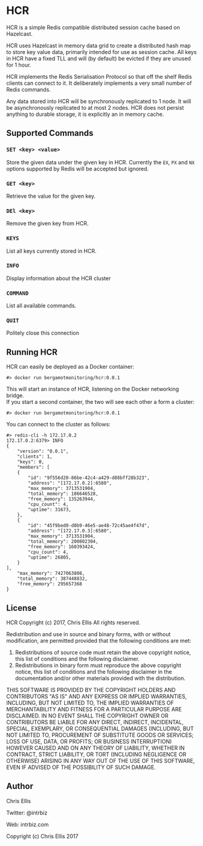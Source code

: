 # HCR

HCR is a simple Redis compatible distributed session cache based on Hazelcast.

HCR uses Hazelcast in memory data grid to create a distributed hash map to store 
key value data, primarily intended for use as session cache.  All keys in HCR 
have a fixed TLL and will (by default) be evicted if they are unused for 1 hour.

HCR implements the Redis Serialisation Protocol so that off the shelf Redis 
clients can connect to it. It deliberately implements a very small number of 
Redis commands.

Any data stored into HCR will be synchronously replicated to 1 node.  It will be 
asynchronously replicated to at most 2 nodes.  HCR does not persist anything to 
durable storage, it is explicitly an in memory cache.

## Supported Commands

### `SET <key> <value>`

Store the given data under the given key in HCR.  Currently the `EX`, `PX` and 
`NX` options supported by Redis will be accepted but ignored.

### `GET <key>`

Retrieve the value for the given key.

### `DEl <key>`

Remove the given key from HCR.

### `KEYS`

List all keys currently stored in HCR.

### `INFO`

Display information about the HCR cluster

### `COMMAND`

List all available commands.

### `QUIT`

Politely close this connection

## Running HCR

HCR can easily be deployed as a Docker container:

    #> docker run bergamotmonitoring/hcr:0.0.1

This will start an instance of HCR, listening on the Docker networking bridge.  
If you start a second container, the two will see each other a form a cluster:

    #> docker run bergamotmonitoring/hcr:0.0.1

You can connect to the cluster as follows:

    #> redis-cli -h 172.17.0.2
    172.17.0.2:6379> INFO
    {
        "version": "0.0.1",
        "clients": 1,
        "keys": 0,
        "members": [
        {
            "id": "9f556d20-86be-42c4-a429-d88bff28b323",
            "address": "[172.17.0.2]:6580",
            "max_memory": 3713531904,
            "total_memory": 186646528,
            "free_memory": 135263944,
            "cpu_count": 4,
            "uptime": 31673,
        },
        {
            "id": "45f9bed0-d0b9-46e5-ae48-72c45ae4f47d",
            "address": "[172.17.0.3]:6580",
            "max_memory": 3713531904,
            "total_memory": 200802304,
            "free_memory": 160393424,
            "cpu_count": 4,
            "uptime": 26805,
        }
    ],
        "max_memory": 7427063808,
        "total_memory": 387448832,
        "free_memory": 295657368
    }

## License

HCR
Copyright (c) 2017, Chris Ellis
All rights reserved.

Redistribution and use in source and binary forms, with or without
modification, are permitted provided that the following conditions are met: 

1. Redistributions of source code must retain the above copyright notice, this
   list of conditions and the following disclaimer. 
2. Redistributions in binary form must reproduce the above copyright notice,
   this list of conditions and the following disclaimer in the documentation
   and/or other materials provided with the distribution. 

THIS SOFTWARE IS PROVIDED BY THE COPYRIGHT HOLDERS AND CONTRIBUTORS "AS IS" AND
ANY EXPRESS OR IMPLIED WARRANTIES, INCLUDING, BUT NOT LIMITED TO, THE IMPLIED
WARRANTIES OF MERCHANTABILITY AND FITNESS FOR A PARTICULAR PURPOSE ARE
DISCLAIMED. IN NO EVENT SHALL THE COPYRIGHT OWNER OR CONTRIBUTORS BE LIABLE FOR
ANY DIRECT, INDIRECT, INCIDENTAL, SPECIAL, EXEMPLARY, OR CONSEQUENTIAL DAMAGES
(INCLUDING, BUT NOT LIMITED TO, PROCUREMENT OF SUBSTITUTE GOODS OR SERVICES;
LOSS OF USE, DATA, OR PROFITS; OR BUSINESS INTERRUPTION) HOWEVER CAUSED AND
ON ANY THEORY OF LIABILITY, WHETHER IN CONTRACT, STRICT LIABILITY, OR TORT
(INCLUDING NEGLIGENCE OR OTHERWISE) ARISING IN ANY WAY OUT OF THE USE OF THIS
SOFTWARE, EVEN IF ADVISED OF THE POSSIBILITY OF SUCH DAMAGE.


## Author

Chris Ellis

Twitter: @intrbiz

Web: intrbiz.com

Copyright (c) Chris Ellis 2017
